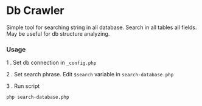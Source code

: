 # Db Crawler

Simple tool for searching string in all database. Search in all tables all fields.
May be useful for db structure analyzing.

### Usage

1 . Set db connection in ```_config.php```

2 . Set search phrase. Edit ```$search``` variable in ```search-database.php```

3 . Run script

```
php search-database.php
```